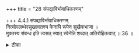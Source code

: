 +++
title = "28 संपद्याविर्भावाधिकरणम्"

+++
4.4.1 संपद्याविर्भावाधिकरणम्  
नित्योपलब्धेरसुखत्वतश्च केनापि रूपेण सुखैकभाजा ।  
मुक्तस्य संबन्ध इति त्वसत् स्यात् स्वेनेति शब्दात् अतिरोहितत्वात् ॥ 36 ॥

<details><summary>टीका</summary>

4.4.1 संपद्याविर्भावाधिकरणम् The prima facie view is : the released soul on approaching the Supreme Brahman associates himself with some form blissful in nature. This view is wrong. It is because the छान्दोग्य text states that the soul attains the Supreme Brahman and appears in his own true form. And here in the state of transmigratory existence the true form of the soul is concealed and in the state of liberation it is manifested. Notes : 1. VIII.xii.1.
</details>

